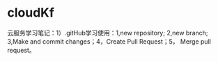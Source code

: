 # cloudKf
云服务学习笔记：1）.gitHub学习使用：1,new repository; 2,new branch; 3,Make and commit changes；4，Create Pull Request；5， Merge pull request。
